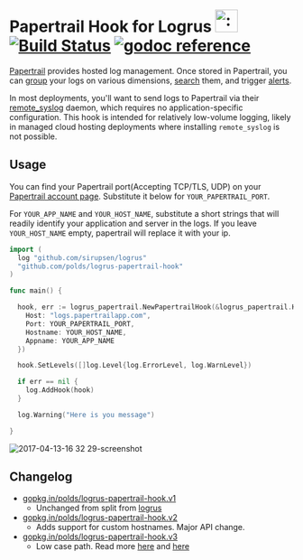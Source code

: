 # Papertrail Hook for Logrus <img src="http://i.imgur.com/hTeVwmJ.png" width="40" height="40" alt=":walrus:" class="emoji" title=":walrus:" /> [![Build Status](https://travis-ci.org/polds/logrus-papertrail-hook.svg)](https://travis-ci.org/polds/logrus-papertrail-hook)&nbsp;[![godoc reference](https://godoc.org/github.com/polds/logrus-papertrail-hook?status.png)](https://godoc.org/gopkg.in/polds/logrus-papertrail-hook.v2)

[Papertrail](https://papertrailapp.com) provides hosted log management. Once stored in Papertrail, you can [group](http://help.papertrailapp.com/kb/how-it-works/groups/) your logs on various dimensions, [search](http://help.papertrailapp.com/kb/how-it-works/search-syntax) them, and trigger [alerts](http://help.papertrailapp.com/kb/how-it-works/alerts).

In most deployments, you'll want to send logs to Papertrail via their [remote_syslog](http://help.papertrailapp.com/kb/configuration/configuring-centralized-logging-from-text-log-files-in-unix/) daemon, which requires no application-specific configuration. This hook is intended for relatively low-volume logging, likely in managed cloud hosting deployments where installing `remote_syslog` is not possible.

## Usage

You can find your Papertrail port(Accepting TCP/TLS, UDP) on your [Papertrail account page](https://papertrailapp.com/account/destinations). Substitute it below for `YOUR_PAPERTRAIL_PORT`.

For `YOUR_APP_NAME` and `YOUR_HOST_NAME`, substitute a short strings that will readily identify your application and server in the logs. If you leave `YOUR_HOST_NAME` empty, papertrail will replace it with your ip.

```go
import (
  log "github.com/sirupsen/logrus"
  "github.com/polds/logrus-papertrail-hook"
)

func main() {

  hook, err := logrus_papertrail.NewPapertrailHook(&logrus_papertrail.Hook{
    Host: "logs.papertrailapp.com",
    Port: YOUR_PAPERTRAIL_PORT,
    Hostname: YOUR_HOST_NAME,
    Appname: YOUR_APP_NAME
  })

  hook.SetLevels([]log.Level{log.ErrorLevel, log.WarnLevel})

  if err == nil {
    log.AddHook(hook)
  }

  log.Warning("Here is you message")

}
```
![2017-04-13-16 32 29-screenshot](https://cloud.githubusercontent.com/assets/4733217/25008215/bd996e52-206b-11e7-8268-af397524ea46.png)

## Changelog
- [gopkg.in/polds/logrus-papertrail-hook.v1](https://godoc.org/gopkg.in/polds/logrus-papertrail-hook.v1)
    - Unchanged from split from [logrus](https://github.com/sirupsen/logrus)
- [gopkg.in/polds/logrus-papertrail-hook.v2](https://godoc.org/gopkg.in/polds/logrus-papertrail-hook.v2)
    - Adds support for custom hostnames. Major API change.
- [gopkg.in/polds/logrus-papertrail-hook.v3](https://godoc.org/gopkg.in/polds/logrus-papertrail-hook.v3)
    - Low case path. Read more [here](https://github.com/polds/logrus-papertrail-hook/issues/8) and [here](https://github.com/sirupsen/logrus/issues/451)
